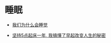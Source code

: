 # 睡眠

- [我们为什么会睡觉](https://zhuanlan.zhihu.com/p/113086515)

- [坚持5点起床一年, 我搞懂了早起改变人生的秘密](https://www.youtube.com/watch?v=4zXTyc2ZjXM)